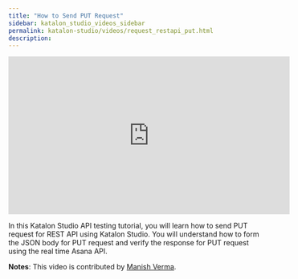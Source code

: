 ```yaml
---
title: "How to Send PUT Request"
sidebar: katalon_studio_videos_sidebar
permalink: katalon-studio/videos/request_restapi_put.html
description: 
---
```


<iframe width="560" height="315" src="https://www.youtube.com/embed/4m2oQ5PBKzs" title="YouTube video player" frameborder="0" allow="accelerometer; autoplay; clipboard-write; encrypted-media; gyroscope; picture-in-picture" allowfullscreen></iframe>

In this Katalon Studio API testing tutorial, you will learn how to send PUT request for REST API using Katalon Studio. You will understand how to form the JSON body for PUT request and verify the response for PUT request using the real time Asana API.

**Notes**: This video is contributed by [Manish Verma](https://www.youtube.com/channel/UCzOMBStlSDfyai6rWdK3hWw).